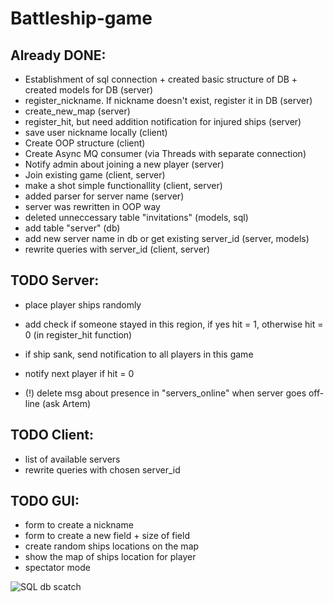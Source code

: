 # Battleship-game

## Already DONE:
* Establishment of sql connection + created basic structure of DB + created models for DB (server)
* register_nickname. If nickname doesn't exist, register it in DB (server)
* create_new_map (server)
* register_hit, but need addition notification for injured ships (server)
* save user nickname locally (client)
* Create OOP structure (client)
* Create Async MQ consumer (via Threads with separate connection)
* Notify admin about joining a new player (server)
* Join existing game (client, server)
* make a shot simple functionallity (client, server)
* added parser for server name (server)
* server was rewritten in OOP way
* deleted unneccessary table "invitations" (models, sql)
* add table "server" (db)
* add new server name in db or get existing server_id (server, models)
* rewrite queries with server_id (client, server)

## TODO Server:
* place player ships randomly
* add check if someone stayed in this region, if yes hit = 1, otherwise hit = 0 (in register_hit function)
* if ship sank, send notification to all players in this game
* notify next player if hit = 0

* (!) delete msg about presence in "servers_online" when server goes off-line (ask Artem)


## TODO Client:
* list of available servers
* rewrite queries with chosen server_id


## TODO GUI:
* form to create a nickname
* form to create a new field + size of field
* create random ships locations on the map
* show the map of ships location for player
* spectator mode


![SQL db scatch](http://clip2net.com/clip/m527982/98592-clip-43kb.png)
